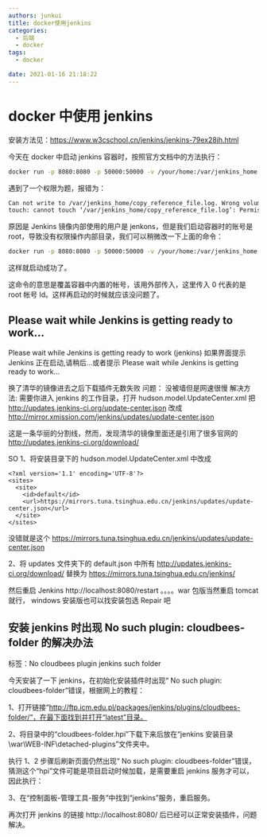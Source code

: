 ```yaml
---
authors: junkui
title: docker使用jenkins
categories:
  - 后端
  - docker
tags:
  - docker

date: 2021-01-16 21:18:22
---
```


# docker 中使用 jenkins

安装方法见：https://www.w3cschool.cn/jenkins/jenkins-79ex28jh.html

今天在 docker 中启动 jenkins 容器时，按照官方文档中的方法执行：

```bash
docker run -p 8080:8080 -p 50000:50000 -v /your/home:/var/jenkins_home jenkins
```

遇到了一个权限为题，报错为：

```bash
Can not write to /var/jenkins_home/copy_reference_file.log. Wrong volume permissions?
touch: cannot touch ‘/var/jenkins_home/copy_reference_file.log’: Permission denied
```

原因是 Jenkins 镜像内部使用的用户是 jenkons，但是我们启动容器时的账号是 root，导致没有权限操作内部目录，我们可以稍微改一下上面的命令：

```bash
docker run -p 8080:8080 -p 50000:50000 -v /your/home:/var/jenkins_home -u 0 jenkins
```

这样就启动成功了。

这命令的意思是覆盖容器中内置的帐号，该用外部传入，这里传入 0 代表的是 root 帐号 Id。这样再启动的时候就应该没问题了。

## Please wait while Jenkins is getting ready to work...

Please wait while Jenkins is getting ready to work (jenkins)
如果界面提示 Jenkins 正在启动,请稍后…或者提示
Please wait while Jenkins is getting ready to work…

换了清华的镜像进去之后下载插件无数失败
问题：
没被墙但是网速很慢
解决方法:
需要你进入 jenkins 的工作目录，打开 hudson.model.UpdateCenter.xml 把 http://updates.jenkins-ci.org/update-center.json 改成 http://mirror.xmission.com/jenkins/updates/update-center.json

这是一条华丽的分割线，然而，发现清华的镜像里面还是引用了很多官网的
http://updates.jenkins-ci.org/download/

SO
1、将安装目录下的 hudson.model.UpdateCenter.xml
中改成

```
<?xml version='1.1' encoding='UTF-8'?>
<sites>
  <site>
    <id>default</id>
    <url>https://mirrors.tuna.tsinghua.edu.cn/jenkins/updates/update-center.json</url>
  </site>
</sites>
```

没错就是这个
https://mirrors.tuna.tsinghua.edu.cn/jenkins/updates/update-center.json

2、将 updates 文件夹下的 default.json 中所有
http://updates.jenkins-ci.org/download/
替换为
https://mirrors.tuna.tsinghua.edu.cn/jenkins/

然后重启 Jenkins
http://localhost:8080/restart
。。。。war 包版当然重启 tomcat 就行，
windows 安装版也可以找安装包选 Repair 吧

## 安装 jenkins 时出现 No such plugin: cloudbees-folder 的解决办法

标签：No cloudbees plugin jenkins such folder

今天安装了一下 jenkins，在初始化安装插件时出现“ No such plugin: cloudbees-folder”错误，根据网上的教程：

1、打开链接“http://ftp.icm.edu.pl/packages/jenkins/plugins/cloudbees-folder/”，在最下面找到并打开“latest”目录。

2、将目录中的“cloudbees-folder.hpi”下载下来后放在“jenkins 安装目录\war\WEB-INF\detached-plugins”文件夹中。

执行 1、2 步骤后刷新页面仍然出现“ No such plugin: cloudbees-folder”错误，猜测这个“hpi”文件可能是项目启动时候加载，是需要重启 jenkins 服务才可以，因此执行：

3、在“控制面板-管理工具-服务”中找到“jenkins”服务，重启服务。

再次打开 jenkins 的链接 http://localhost:8080/ 后已经可以正常安装插件，问题解决。
